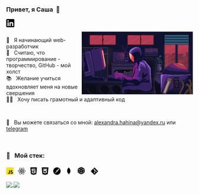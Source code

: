 ### Привет, я Саша&nbsp; 🐹

<a href="https://www.linkedin.com/in/alexandra-hahina-4581931a3/" target='_blank'>
  <img align="left" alt="LinkedIn" width="22px" src="./assets/linkedin.svg" />
</a>

<br />
<br />

<img align="right" width="300px" src="https://github.com/Dhatura/Dhatura/blob/main/assets/coding.gif">

🐣&nbsp;&nbsp;&nbsp;Я начинающий web-разработчик<br />
🎨&nbsp;&nbsp;&nbsp;Считаю, что программирование - творчество, GitHub - мой холст<br />
📚&nbsp;&nbsp;&nbsp;Желание учиться вдохновляет меня на новые свершения<br />
👩‍💻&nbsp;&nbsp;&nbsp;Хочу писать грамотный и адаптивный код<br />

<br />

💌&nbsp;&nbsp;&nbsp;Вы можете связаться со мной: alexandra.hahina@yandex.ru или <a href="https://t.me/datura969" target='_blank'>telegram</a><br />

 <br />

  ### 🦾&nbsp;&nbsp;&nbsp;Мой стек:

<p>
  <img height="20" src="./assets/js.svg">&nbsp;&nbsp;
  <img height="20" src="./assets/react.svg" />&nbsp;&nbsp;
  <img height="20" src="./assets/html.svg" />&nbsp;&nbsp;
  <img height="20" src="./assets/css.svg" />&nbsp;&nbsp;
  <img height="20" src="./assets/postman.svg" />&nbsp;&nbsp;
  <img height="20" src="./assets/mongodb.svg" />&nbsp;&nbsp;
  <img height="23" src="./assets/webpack.svg" />&nbsp;&nbsp;
  <img height="25" src="./assets/git.svg" />&nbsp;&nbsp;
</p>

<a href="https://github.com/dhatura">
  <img width="350px" align="center" src="https://github-readme-stats.vercel.app/api/top-langs/?username=dhatura&layout=compact&count_private=true&&hide_border=true&bg_color=50,fbc8d4,9795f0&title_color=fff&text_color=fff&icon_color=fff" />
</a>
<a href="https://github.com/dhatura">
  <img width="450px" align="center" src="https://github-readme-stats.vercel.app/api?username=dhatura&count_private=true&show_icons=true&hide_border=true&bg_color=50,667eea,764ba2&title_color=fff&text_color=fff&icon_color=f2f2f2&hide=issues" />
</a>